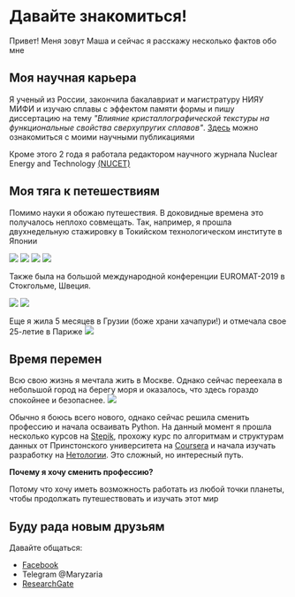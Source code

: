# Давайте знакомиться!

Привет! Меня зовут Маша и сейчас я расскажу несколько фактов обо мне

## Моя научная карьера
Я ученый из России, закончила бакалавриат и магистратуру НИЯУ МИФИ и изучаю сплавы с эффектом памяти формы и пишу диссертацию на тему *"Влияние кристаллографической текстуры на функциональные свойства сверхупругих сплавов"*. [Здесь](https://www.scopus.com/authid/detail.uri?authorId=57199227799) можно ознакомиться с моими научными публикациями

Кроме этого 2 года я работала редактором научного журнала Nuclear Energy and Technology [(NUCET)](https://nucet.pensoft.net/)

## Моя тяга к петешествиям
Помимо науки я обожаю путешествия. В доковидные времена это получалось неплохо совмещать. Так, например, я прошла двухнедельную стажировку в Токийском технологическом институте в Японии

![](https://github.com/maryzaria/test/blob/main/photo/IMG_20190314_133157.jpg?raw=true) ![](https://github.com/maryzaria/test/blob/main/photo/IMG_20190315_142315.jpg?raw=true) 
![](https://github.com/maryzaria/test/blob/main/photo/IMG_20190313_161529_01.jpg?raw=true) ![](https://github.com/maryzaria/test/blob/main/photo/IMG_20190314_183345.jpg?raw=true)

Также была на большой международной конференции EUROMAT-2019 в Стокгольме, Швеция.

![](https://github.com/maryzaria/test/blob/main/photo/IMG-20190903-WA0002.jpg?raw=true) ![](https://github.com/maryzaria/test/blob/main/photo/IMG_20190901_155515.jpg?raw=true) 

Еще я жила 5 месяцев в Грузии (боже храни хачапури!) и отмечала свое 25-летие в Париже 
![](https://github.com/maryzaria/test/blob/main/photo/IMG_20200116_140310.jpg?raw=true)
  
## Время перемен
Всю свою жизнь я мечтала жить в Москве. Однако сейчас переехала в небольшой город на берегу моря и оказалось, что здесь гораздо спокойнее и безопаснее.
![](https://github.com/maryzaria/test/blob/main/photo/photo_2023-04-13_14-04-31.jpg?raw=true)

Обычно я боюсь всего нового, однако сейчас решила сменить профессию и начала осваивать Python. На данный момент я прошла несколько курсов на [Stepik](https://stepik.org/catalog/search?q=python), прохожу курс по алгоритмам и структурам данных от Принстонского университета на [Coursera](https://www.coursera.org/learn/algorithms-part1) и начала изучать разработку на [Нетологии](https://netology.ru/). Это сложный, но интересный путь.

**Почему я хочу сменить профессию?**
  
Потому что хочу иметь возможность работать из любой точки планеты, чтобы продолжать путешествовать и изучать этот мир

## Буду рада новым друзьям 

Давайте общаться: 
- [Facebook](https://www.facebook.com/profile.php?id=100001621053420)
- Telegram @Maryzaria
- [ResearchGate](https://www.researchgate.net/profile/M-Zaripova)